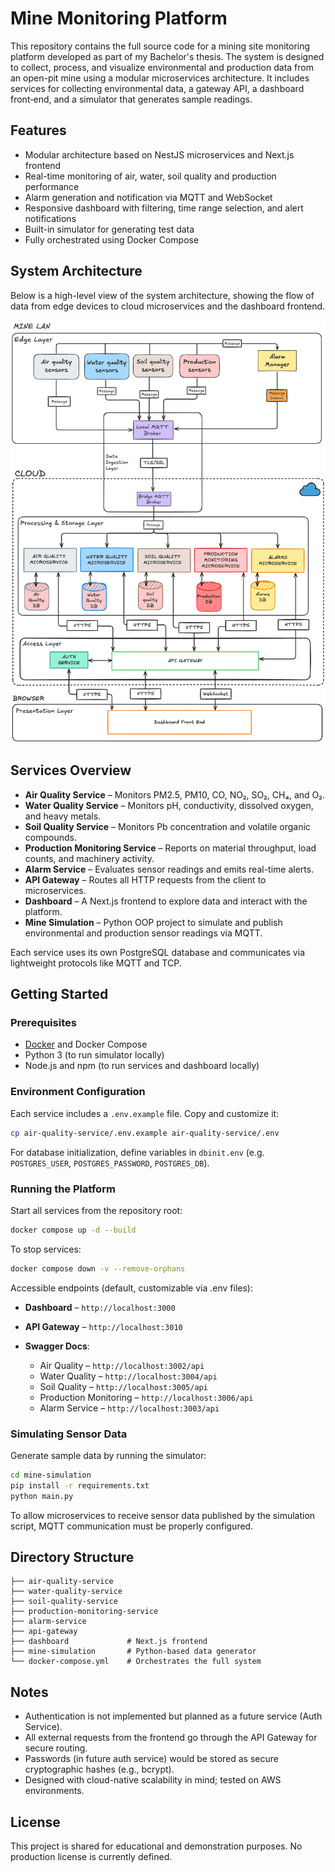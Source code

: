 # Mine Monitoring Platform

This repository contains the full source code for a mining site monitoring platform developed as part of my Bachelor's thesis.
The system is designed to collect, process, and visualize environmental and production data from an open-pit mine using a modular microservices architecture.
It includes services for collecting environmental data, a gateway API, a dashboard front‑end, and a simulator that generates sample readings.

## Features

- Modular architecture based on NestJS microservices and Next.js frontend
- Real-time monitoring of air, water, soil quality and production performance
- Alarm generation and notification via MQTT and WebSocket
- Responsive dashboard with filtering, time range selection, and alert notifications
- Built-in simulator for generating test data
- Fully orchestrated using Docker Compose

## System Architecture

Below is a high-level view of the system architecture, showing the flow of data from edge devices to cloud microservices and the dashboard frontend.

![Architecture Diagram](https://github.com/ismaeleBo/mine-monitoring/blob/master/docs/architecture_overview.png)

## Services Overview

- **Air Quality Service** – Monitors PM2.5, PM10, CO, NO₂, SO₂, CH₄, and O₂.
- **Water Quality Service** – Monitors pH, conductivity, dissolved oxygen, and heavy metals.
- **Soil Quality Service** – Monitors Pb concentration and volatile organic compounds.
- **Production Monitoring Service** – Reports on material throughput, load counts, and machinery activity.
- **Alarm Service** – Evaluates sensor readings and emits real-time alerts.
- **API Gateway** – Routes all HTTP requests from the client to microservices.
- **Dashboard** – A Next.js frontend to explore data and interact with the platform.
- **Mine Simulation** – Python OOP project to simulate and publish environmental and production sensor readings via MQTT.

Each service uses its own PostgreSQL database and communicates via lightweight protocols like MQTT and TCP.

## Getting Started

### Prerequisites

- [Docker](https://docs.docker.com/get-docker/) and Docker Compose
- Python 3 (to run simulator locally)
- Node.js and npm (to run services and dashboard locally)

### Environment Configuration

Each service includes a `.env.example` file. Copy and customize it:

```bash
cp air-quality-service/.env.example air-quality-service/.env
```

For database initialization, define variables in `dbinit.env` (e.g. `POSTGRES_USER`, `POSTGRES_PASSWORD`, `POSTGRES_DB`).

### Running the Platform

Start all services from the repository root:

```bash
docker compose up -d --build
```

To stop services:

```bash
docker compose down -v --remove-orphans
```

Accessible endpoints (default, customizable via .env files):

- **Dashboard** – `http://localhost:3000`
- **API Gateway** – `http://localhost:3010`
- **Swagger Docs**:

  - Air Quality – `http://localhost:3002/api`
  - Water Quality – `http://localhost:3004/api`
  - Soil Quality – `http://localhost:3005/api`
  - Production Monitoring – `http://localhost:3006/api`
  - Alarm Service – `http://localhost:3003/api`

### Simulating Sensor Data

Generate sample data by running the simulator:

```bash
cd mine-simulation
pip install -r requirements.txt
python main.py
```

To allow microservices to receive sensor data published by the simulation script, MQTT communication must be properly configured.

## Directory Structure

```
├── air-quality-service
├── water-quality-service
├── soil-quality-service
├── production-monitoring-service
├── alarm-service
├── api-gateway
├── dashboard             # Next.js frontend
├── mine-simulation       # Python-based data generator
└── docker-compose.yml    # Orchestrates the full system
```

## Notes

- Authentication is not implemented but planned as a future service (Auth Service).
- All external requests from the frontend go through the API Gateway for secure routing.
- Passwords (in future auth service) would be stored as secure cryptographic hashes (e.g., bcrypt).
- Designed with cloud-native scalability in mind; tested on AWS environments.

## License

This project is shared for educational and demonstration purposes. No production license is currently defined.
